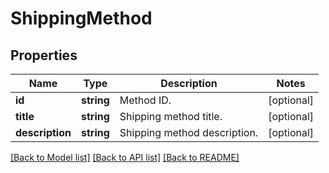 # ShippingMethod

## Properties
Name | Type | Description | Notes
------------ | ------------- | ------------- | -------------
**id** | **string** | Method ID. | [optional] 
**title** | **string** | Shipping method title. | [optional] 
**description** | **string** | Shipping method description. | [optional] 

[[Back to Model list]](../../README.md#documentation-for-models) [[Back to API list]](../../README.md#documentation-for-api-endpoints) [[Back to README]](../../README.md)

